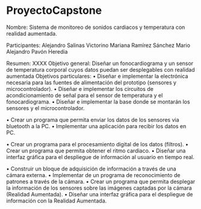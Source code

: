 # ProyectoCapstone

Nombre: Sistema de monitoreo de sonidos cardiacos y temperatura con realidad aumentada.

Participantes:
Alejandro Salinas Victorino
Mariana Ramírez Sánchez
Mario Alejandro Pavón Heredia

Resumen: XXXX
Objetivo general: Diseñar un fonocardiograma y un sensor de temperatura corporal cuyos datos puedan ser desplegables con realidad aumentada
Objetivos particulares:
•	Diseñar e implementar la electrónica necesaria para las fuentes de alimentación del prototipo (sensores y microcontrolador).
•	Diseñar e implementar los circuitos de acondicionamiento de señal para el sensor de temperatura y el fonocardiograma. 
•	Diseñar e implementar la base donde se montarán los sensores y el microcontrolador.

•	Crear un programa que permita enviar los datos de los sensores via bluetooth a la PC.
•	Implementar una aplicación para recibir los datos en PC.

•	Crear un programa para el procesamiento digital de los datos (filtros).
•	Crear un programa que permita obtener el ritmo cardiaco.
•	Diseñar una interfaz gráfica para el despliegue de información al usuario en tiempo real.

•	Construir un bloque de adquisición de información a través de una cámara externa.
•	Implementar de un programa de reconocimiento de patrones a través de la cámara.
•	Crear un programa que permita desplegar la información de los sensores sobre las imágenes captadas por la cámara (Realidad Aumentada).
•	Diseñar una interfaz gráfica para el despliegue de información con la Realidad Aumentada.

